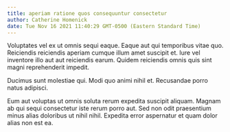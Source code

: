 ```yaml
---
title: aperiam ratione quos consequuntur consectetur
author: Catherine Homenick
date: Tue Nov 16 2021 11:40:29 GMT-0500 (Eastern Standard Time)
---
```

Voluptates vel ex ut omnis sequi eaque. Eaque aut qui temporibus vitae quo. Reiciendis reiciendis aperiam cumque illum amet suscipit et. Iure vel inventore illo aut aut reiciendis earum. Quidem reiciendis omnis quis sint magni reprehenderit impedit.

 Ducimus sunt molestiae qui. Modi quo animi nihil et. Recusandae porro natus adipisci.

 Eum aut voluptas ut omnis soluta rerum expedita suscipit aliquam. Magnam ab qui sequi consectetur iste rerum porro aut. Sed non odit praesentium minus alias doloribus ut nihil nihil. Expedita error aspernatur et quam dolor alias non est ea.
